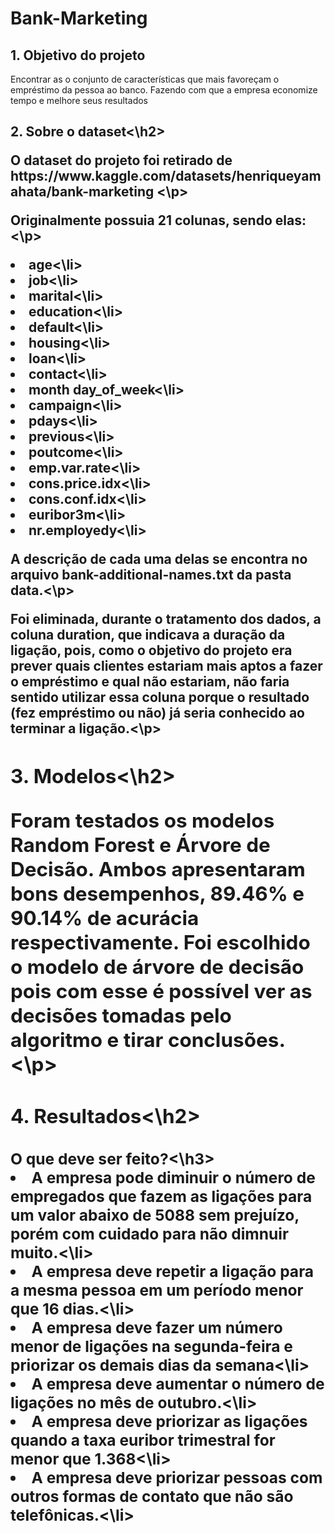 # Bank-Marketing
## 1. Objetivo do projeto

<p> Encontrar as o conjunto de características que mais favoreçam o empréstimo da pessoa ao banco. Fazendo com que a empresa economize tempo e melhore seus resultados </p>
<h2>2. Sobre o dataset<\h2>

<p> O dataset do projeto foi retirado de https://www.kaggle.com/datasets/henriqueyamahata/bank-marketing <\p>
<p> Originalmente possuia 21 colunas, sendo elas:<\p>
  <li>age<\li>
  <li>job<\li>	
  <li>marital<\li>	
  <li>education<\li>	
  <li>default<\li>	
  <li>housing<\li>	
  <li>loan<\li>	
  <li>contact<\li>	
  <li>month	day_of_week<\li>
  <li>campaign<\li>	
  <li>pdays<\li>	
  <li>previous<\li>	
  <li>poutcome<\li>	
  <li>emp.var.rate<\li>	
  <li>cons.price.idx<\li>	
  <li>cons.conf.idx<\li>	
  <li>euribor3m<\li>	
  <li>nr.employedy<\li>
  <p> A descrição de cada uma delas se encontra no arquivo bank-additional-names.txt da pasta data.<\p>
  <p> Foi eliminada, durante o tratamento dos dados, a coluna duration, que indicava a duração da ligação, pois, como o objetivo do projeto era prever quais clientes estariam mais aptos a fazer o empréstimo e qual não estariam, não faria sentido utilizar essa coluna porque o resultado (fez empréstimo ou não) já seria conhecido ao terminar a ligação.<\p>
 <h2>3. Modelos<\h2>

<p>Foram testados os modelos Random Forest e Árvore de Decisão. Ambos apresentaram bons desempenhos, 89.46% e 90.14% de acurácia respectivamente. Foi escolhido o modelo de árvore de decisão pois com esse é possível ver as decisões tomadas pelo algoritmo e tirar conclusões.<\p>
  
<h2>4. Resultados<\h2>
<h3>O que deve ser feito?<\h3>
<li>A empresa pode diminuir o número de empregados que fazem as ligações para um valor abaixo de 5088 sem prejuízo, porém com cuidado para não dimnuir muito.<\li>
<li>A empresa deve repetir a ligação para a mesma pessoa em um período menor que 16 dias.<\li>
<li>A empresa deve fazer um número menor de ligações na segunda-feira e priorizar os demais dias da semana<\li>
<li>A empresa deve aumentar o número de ligações no mês de outubro.<\li>
<li>A empresa deve priorizar as ligações quando a taxa euribor trimestral for menor que 1.368<\li>
<li>A empresa deve priorizar pessoas com outros formas de contato que não são telefônicas.<\li>
